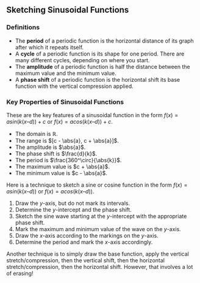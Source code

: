 Sketching Sinusoidal Functions
-------

### Definitions

* The **period** of a periodic function is the horizontal distance of its graph after which it repeats itself.
* A **cycle** of a periodic function is its shape for one period. There are many different cycles, depending on where you start.
* The **amplitude** of a periodic function is half the distance between the maximum value and the minimum value.
* A **phase shift** of a periodic function is the horizontal shift its base function with the vertical compression applied.


### Key Properties of Sinusoidal Functions

These are the key features of a sinusoidal function in the form $f(x) = asin(k(x – d)) + c$ or $f(x) = acos(k(x – d)) + c$.

* The domain is $\mathbb{R}$.
* The range is $[c - \abs{a}, c + \abs{a}]$.
* The amplitude is $\abs{a}$.
* The phase shift is $\frac{d}{k}$.
* The period is $\frac{360^\circ}{\abs{k}}$.
* The maximum value is $c + \abs{a}$.
* The minimum value is $c - \abs{a}$.

Here is a technique to sketch a sine or cosine function in the form $f(x) = asin(k(x – d))$ or $f(x) = acos(k(x – d))$.

1. Draw the $y$-axis, but do not mark its intervals.
2. Determine the $y$-intercept and the phase shift.
3. Sketch the sine wave starting at the $y$-intercept with the appropriate phase shift.
4. Mark the maximum and minimum value of the wave on the $y$-axis.
5. Draw the $x$-axis according to the markings on the $y$-axis.
6. Determine the period and mark the $x$-axis accordingly.

Another technique is to simply draw the base function, apply the vertical stretch/compression, then the vertical shift, then the horizontal stretch/compression, then the horizontal shift. However, that involves a lot of erasing!
